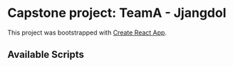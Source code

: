 # Capstone project: TeamA - Jjangdol

This project was bootstrapped with [Create React App](https://github.com/facebook/create-react-app).

## Available Scripts
